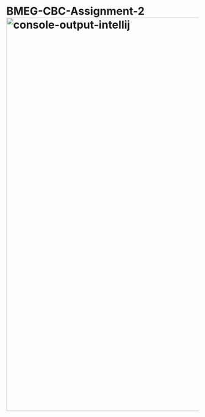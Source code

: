# BMEG-CBC-Assignment-2<img width="1034" alt="console-output-intellij" src="https://github.com/QuinlanF/BMEG-CBC-Assignment-2/assets/139949874/6ea22f6e-16ca-4e54-bf07-875635f8e495">
